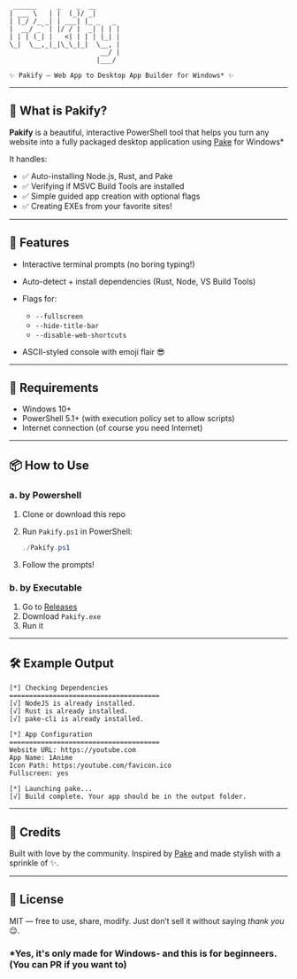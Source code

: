 ```
 ______     _    _  __       
| ___ \   | |  (_)/ _|      
| |_/ /_ _| | ___| |_ _   _
|  __/ _` | |/ / |  _| | | |
| | | (_| |   <| | | | |_| |
\_|  \__,_|_|\_\_|_|  \__, |
                       __/ |
                      |___/

✨ Pakify — Web App to Desktop App Builder for Windows* ✨
```

---

## 🧠 What is Pakify?

**Pakify** is a beautiful, interactive PowerShell tool that helps you turn any website into a fully packaged desktop application using [Pake](https://github.com/tw93/Pake) for Windows*

It handles:

* ✅ Auto-installing Node.js, Rust, and Pake
* ✅ Verifying if MSVC Build Tools are installed
* ✅ Simple guided app creation with optional flags
* ✅ Creating EXEs from your favorite sites!

---

## 🚀 Features

* Interactive terminal prompts (no boring typing!)
* Auto-detect + install dependencies (Rust, Node, VS Build Tools)
* Flags for:

  * `--fullscreen`
  * `--hide-title-bar`
  * `--disable-web-shortcuts`
* ASCII-styled console with emoji flair 😎

---

## 🔧 Requirements

* Windows 10+
* PowerShell 5.1+ (with execution policy set to allow scripts)
* Internet connection (of course you need Internet)

---

## 📦 How to Use

### a. by Powershell
1. Clone or download this repo
2. Run `Pakify.ps1` in PowerShell:

   ```powershell
   ./Pakify.ps1
   ```
3. Follow the prompts!
### b. by Executable
1. Go to [Releases](https://github.com/Svznify/Pakify/releases/latest)
2. Download `Pakify.exe`
3. Run it
---

## 🛠️ Example Output

```
[*] Checking Dependencies
======================================
[√] NodeJS is already installed.
[√] Rust is already installed.
[√] pake-cli is already installed.

[*] App Configuration
======================================
Website URL: https://youtube.com
App Name: 1Anime
Icon Path: https:/youtube.com/favicon.ico
Fullscreen: yes

[*] Launching pake...
[√] Build complete. Your app should be in the output folder.
```

---

## 💬 Credits

Built with love by the community.
Inspired by [Pake](https://github.com/tw93/Pake) and made stylish with a sprinkle of ✨.

---

## 📜 License

MIT — free to use, share, modify. Just don’t sell it without saying *thank you* 😌.

### *Yes, it's only made for Windows- and this is for beginneers. (You can PR if you want to)
